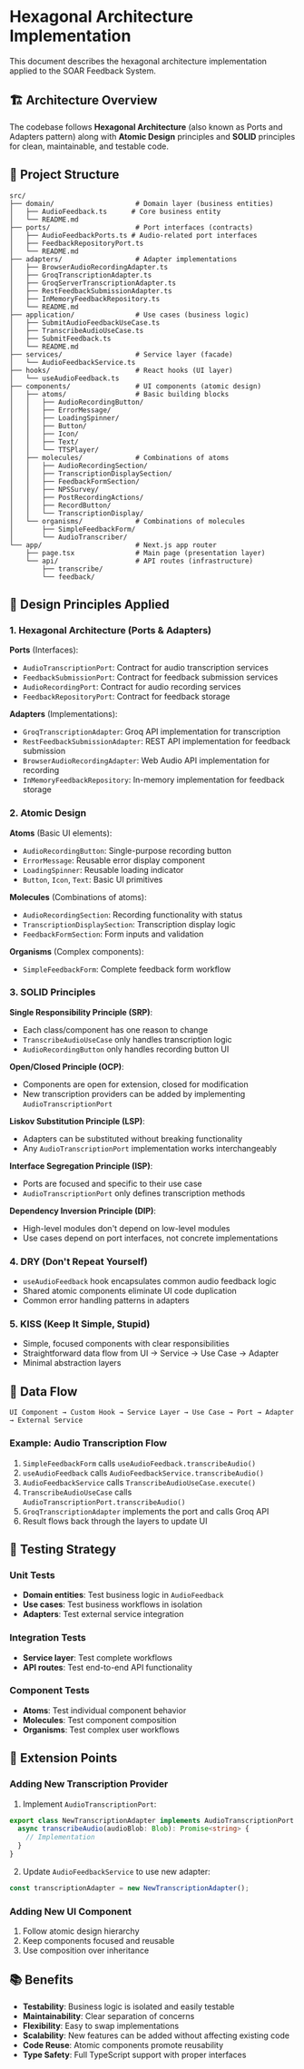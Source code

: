 # Hexagonal Architecture Implementation

This document describes the hexagonal architecture implementation applied to the SOAR Feedback System.

## 🏗️ Architecture Overview

The codebase follows **Hexagonal Architecture** (also known as Ports and Adapters pattern) along with **Atomic Design** principles and **SOLID** principles for clean, maintainable, and testable code.

## 📁 Project Structure

```
src/
├── domain/                    # Domain layer (business entities)
│   ├── AudioFeedback.ts      # Core business entity
│   └── README.md
├── ports/                     # Port interfaces (contracts)
│   ├── AudioFeedbackPorts.ts # Audio-related port interfaces
│   ├── FeedbackRepositoryPort.ts
│   └── README.md
├── adapters/                  # Adapter implementations
│   ├── BrowserAudioRecordingAdapter.ts
│   ├── GroqTranscriptionAdapter.ts
│   ├── GroqServerTranscriptionAdapter.ts
│   ├── RestFeedbackSubmissionAdapter.ts
│   ├── InMemoryFeedbackRepository.ts
│   └── README.md
├── application/               # Use cases (business logic)
│   ├── SubmitAudioFeedbackUseCase.ts
│   ├── TranscribeAudioUseCase.ts
│   ├── SubmitFeedback.ts
│   └── README.md
├── services/                  # Service layer (facade)
│   └── AudioFeedbackService.ts
├── hooks/                     # React hooks (UI layer)
│   └── useAudioFeedback.ts
├── components/                # UI components (atomic design)
│   ├── atoms/                 # Basic building blocks
│   │   ├── AudioRecordingButton/
│   │   ├── ErrorMessage/
│   │   ├── LoadingSpinner/
│   │   ├── Button/
│   │   ├── Icon/
│   │   ├── Text/
│   │   └── TTSPlayer/
│   ├── molecules/             # Combinations of atoms
│   │   ├── AudioRecordingSection/
│   │   ├── TranscriptionDisplaySection/
│   │   ├── FeedbackFormSection/
│   │   ├── NPSSurvey/
│   │   ├── PostRecordingActions/
│   │   ├── RecordButton/
│   │   └── TranscriptionDisplay/
│   └── organisms/             # Combinations of molecules
│       ├── SimpleFeedbackForm/
│       └── AudioTranscriber/
└── app/                       # Next.js app router
    ├── page.tsx               # Main page (presentation layer)
    └── api/                   # API routes (infrastructure)
        ├── transcribe/
        └── feedback/
```

## 🎯 Design Principles Applied

### 1. Hexagonal Architecture (Ports & Adapters)

**Ports** (Interfaces):

- `AudioTranscriptionPort`: Contract for audio transcription services
- `FeedbackSubmissionPort`: Contract for feedback submission services
- `AudioRecordingPort`: Contract for audio recording services
- `FeedbackRepositoryPort`: Contract for feedback storage

**Adapters** (Implementations):

- `GroqTranscriptionAdapter`: Groq API implementation for transcription
- `RestFeedbackSubmissionAdapter`: REST API implementation for feedback submission
- `BrowserAudioRecordingAdapter`: Web Audio API implementation for recording
- `InMemoryFeedbackRepository`: In-memory implementation for feedback storage

### 2. Atomic Design

**Atoms** (Basic UI elements):

- `AudioRecordingButton`: Single-purpose recording button
- `ErrorMessage`: Reusable error display component
- `LoadingSpinner`: Reusable loading indicator
- `Button`, `Icon`, `Text`: Basic UI primitives

**Molecules** (Combinations of atoms):

- `AudioRecordingSection`: Recording functionality with status
- `TranscriptionDisplaySection`: Transcription display logic
- `FeedbackFormSection`: Form inputs and validation

**Organisms** (Complex components):

- `SimpleFeedbackForm`: Complete feedback form workflow

### 3. SOLID Principles

**Single Responsibility Principle (SRP)**:

- Each class/component has one reason to change
- `TranscribeAudioUseCase` only handles transcription logic
- `AudioRecordingButton` only handles recording button UI

**Open/Closed Principle (OCP)**:

- Components are open for extension, closed for modification
- New transcription providers can be added by implementing `AudioTranscriptionPort`

**Liskov Substitution Principle (LSP)**:

- Adapters can be substituted without breaking functionality
- Any `AudioTranscriptionPort` implementation works interchangeably

**Interface Segregation Principle (ISP)**:

- Ports are focused and specific to their use case
- `AudioTranscriptionPort` only defines transcription methods

**Dependency Inversion Principle (DIP)**:

- High-level modules don't depend on low-level modules
- Use cases depend on port interfaces, not concrete implementations

### 4. DRY (Don't Repeat Yourself)

- `useAudioFeedback` hook encapsulates common audio feedback logic
- Shared atomic components eliminate UI code duplication
- Common error handling patterns in adapters

### 5. KISS (Keep It Simple, Stupid)

- Simple, focused components with clear responsibilities
- Straightforward data flow from UI → Service → Use Case → Adapter
- Minimal abstraction layers

## 🔄 Data Flow

```
UI Component → Custom Hook → Service Layer → Use Case → Port → Adapter → External Service
```

### Example: Audio Transcription Flow

1. `SimpleFeedbackForm` calls `useAudioFeedback.transcribeAudio()`
2. `useAudioFeedback` calls `AudioFeedbackService.transcribeAudio()`
3. `AudioFeedbackService` calls `TranscribeAudioUseCase.execute()`
4. `TranscribeAudioUseCase` calls `AudioTranscriptionPort.transcribeAudio()`
5. `GroqTranscriptionAdapter` implements the port and calls Groq API
6. Result flows back through the layers to update UI

## 🧪 Testing Strategy

### Unit Tests

- **Domain entities**: Test business logic in `AudioFeedback`
- **Use cases**: Test business workflows in isolation
- **Adapters**: Test external service integration

### Integration Tests

- **Service layer**: Test complete workflows
- **API routes**: Test end-to-end API functionality

### Component Tests

- **Atoms**: Test individual component behavior
- **Molecules**: Test component composition
- **Organisms**: Test complex user workflows

## 🔧 Extension Points

### Adding New Transcription Provider

1. Implement `AudioTranscriptionPort`:

```typescript
export class NewTranscriptionAdapter implements AudioTranscriptionPort {
  async transcribeAudio(audioBlob: Blob): Promise<string> {
    // Implementation
  }
}
```

2. Update `AudioFeedbackService` to use new adapter:

```typescript
const transcriptionAdapter = new NewTranscriptionAdapter();
```

### Adding New UI Component

1. Follow atomic design hierarchy
2. Keep components focused and reusable
3. Use composition over inheritance

## 📚 Benefits

- **Testability**: Business logic is isolated and easily testable
- **Maintainability**: Clear separation of concerns
- **Flexibility**: Easy to swap implementations
- **Scalability**: New features can be added without affecting existing code
- **Code Reuse**: Atomic components promote reusability
- **Type Safety**: Full TypeScript support with proper interfaces
